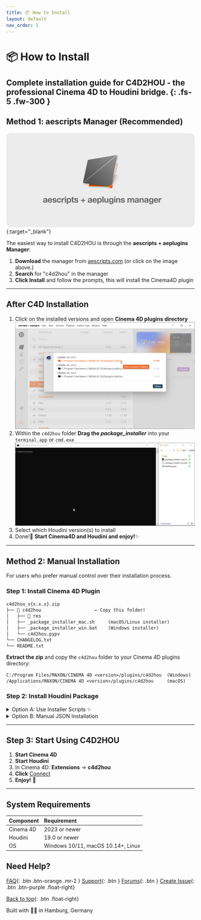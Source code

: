 ```yaml
---
title: 📦 How to Install
layout: default
nav_order: 1
---
```


# 📦 How to Install

Complete installation guide for C4D2HOU - the professional Cinema 4D to Houdini bridge.
{: .fs-5 .fw-300 }
---
<!-- [Download: aescripts.com](https://aescripts.com/c4d2hou){: .btn .btn-orange } -->

## Method 1: aescripts Manager (Recommended)

[![Alt text for broken image link](assets/img/aescripts_manager.png)](https://aescripts.com/learn/aescripts-aeplugins-manager-app/){:target="_blank"}


The easiest way to install C4D2HOU is through the **aescripts + aeplugins Manager**:

1. **Download** the manager from [aescripts.com](https://aescripts.com/learn/aescripts-aeplugins-manager-app/) (or click on the image above.)
2. **Search** for "c4d2hou" in the manager
3. **Click Install** and follow the prompts, this will install the Cinema4D plugin

---

## After C4D Installation

1. Click on the installed versions and open **Cinema 4D plugins directory**
  ![](assets/img/aescripts_manager_after_install.png)
2. Within the `c4d2hou` folder **Drag the _package_installer_** into your `terminal.app` or `cmd.exe`
  ![](assets/img/package_installer.gif)
3. Select which Houdini version(s) to install
4. Done!🎉 **Start Cinema4D and Houdini and enjoy!**✨

---

## Method 2: Manual Installation

For users who prefer manual control over their installation process.

### Step 1: Install Cinema 4D Plugin

```
c4d2hou_v{x.x.x}.zip
├── 📂 c4d2hou                    ← Copy this folder!
│   ├── 📂 res
│   ├── _package_installer_mac.sh     (macOS/Linux installer)
│   ├── _package_installer_win.bat    (Windows installer)
│   └── c4d2hou.pypv
└── CHANGELOG.txt
└── README.txt
```

**Extract the zip** and copy the `c4d2hou` folder to your Cinema 4D plugins directory: 

```
C:/Program Files/MAXON/CINEMA 4D <version>/plugins/c4d2hou  (Windows)
/Applications/MAXON/CINEMA 4D <version>/plugins/c4d2hou     (macOS)
```

### Step 2: Install Houdini Package

<details markdown="block">
  <summary>
    Option A: Use Installer Scripts ✨
  </summary>
1. Navigate to the Cinema 4D plugins directory and within the c4d2hou plugin folder
2. **Drag the _package_installer_** into your terminal or cmd prompt and follow the instructions
  ![](assets/img/package_installer.gif)
3. Select which Houdini version(s) to install for
4. Done! 🎉
</details>

<details markdown="block">
  <summary>
    Option B: Manual JSON Installation
  </summary>

1. Create `c4d2hou.json`:

```json
{
    "enable": true,
    "load_package_once": true,
    "env": [{
        "c4d2hou": "__path_to_c4d_plugins_folder__/c4d2hou/res/hou_package"
    }],
    "path": "$c4d2hou"
}
```

2. Replace `__path_to_c4d_plugins_folder__` with your actual path to your Cinema4D plugins directory

3. Save to:
  ```
  C:/Users/<username>/Documents/houdini<version>/packages/              (Windows)
  /Users/<username>/Library/Preferences/houdini/<version>/packages/     (macOS)
  ```

</details>

---

## Step 3: Start Using C4D2HOU

1. **Start Cinema 4D**
2. **Start Houdini**
3. In Cinema 4D: **Extensions** → **c4d2hou**
4. **Click** [Connect]({{site.baseurl}}/overview)
5. **Enjoy!** 🚀

---

## System Requirements

| Component | Requirement |
|:----------|:------------|
| Cinema 4D | 2023 or newer |
| Houdini | 19.0 or newer |
| OS | Windows 10/11, macOS 10.14+, Linux |

## Need Help?

[FAQ]({{site.baseurl}}/faq){: .btn .btn-orange .mr-2 }
[Support](mailto:support@aescripts.com){: .btn }
[Forums](https://aescripts.com/forums/){: .btn }
[Create Issue](https://github.com/lasselauch/c4d2hou-docs/issues){: .btn .btn-purple .float-right}

[Back to top](#top){: .btn .float-right}

<div class="footer-info">
  <span class="connection-status">Built with 💙🧡 in Hamburg, Germany</span>
</div>

<link rel="stylesheet" href="{{ '/assets/css/general.css' | relative_url }}">